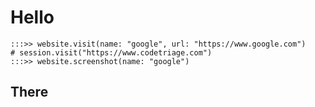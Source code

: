 # Hello

```
:::>> website.visit(name: "google", url: "https://www.google.com")
# session.visit("https://www.codetriage.com")
:::>> website.screenshot(name: "google")
```


## There
